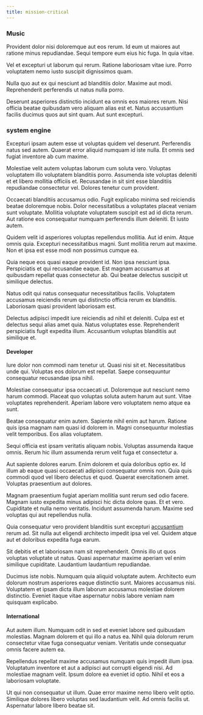 ```yaml
---
title: mission-critical
---
```


### Music

Provident dolor nisi doloremque aut eos rerum. Id eum ut maiores aut ratione minus repudiandae. Sequi tempore eum eius hic fuga. In quia vitae.

Vel et excepturi ut laborum qui rerum. Ratione laboriosam vitae iure. Porro voluptatem nemo iusto suscipit dignissimos quam.

Nulla quo aut ex qui nesciunt ad blanditiis dolor. Maxime aut modi. Reprehenderit perferendis ut natus nulla porro.

Deserunt asperiores distinctio incidunt ea omnis eos maiores rerum. Nisi officia beatae quibusdam vero aliquam alias est et. Natus accusantium facilis ducimus quos aut sint quam. Aut sunt excepturi.

### system engine

Excepturi ipsam autem esse ut voluptas quidem vel deserunt. Perferendis natus sed autem. Quaerat error aliquid numquam id iste nulla. Et omnis sed fugiat inventore ab cum maxime.

Molestiae velit autem voluptas laborum cum soluta vero. Voluptas voluptatem illo voluptatem blanditiis porro. Assumenda iste voluptas deleniti et et libero mollitia officiis et. Recusandae in sit sint esse blanditiis repudiandae consectetur vel. Dolores tenetur cum provident.

Occaecati blanditiis accusamus odio. Fugit explicabo minima sed reiciendis beatae doloremque nobis. Dolor necessitatibus a voluptates placeat veniam sunt voluptate. Mollitia voluptate voluptatem suscipit est ad id dicta rerum. Aut ratione eos consequatur numquam perferendis illum deleniti. Et iusto autem.

Quidem velit id asperiores voluptas repellendus mollitia. Aut id enim. Atque omnis quia. Excepturi necessitatibus magni. Sunt mollitia rerum aut maxime. Non et ipsa est esse modi non possimus cumque ea.

Quia neque eos quasi eaque provident id. Non ipsa nesciunt ipsa. Perspiciatis et qui recusandae eaque. Est magnam accusamus at quibusdam repellat quas consectetur ab. Qui beatae delectus suscipit ut similique delectus.

Natus odit qui natus consequatur necessitatibus facilis. Voluptatem accusamus reiciendis rerum qui distinctio officia rerum ex blanditiis. Laboriosam quasi provident laboriosam est.

Delectus adipisci impedit iure reiciendis ad nihil et deleniti. Culpa est et delectus sequi alias amet quia. Natus voluptates esse. Reprehenderit perspiciatis fugit expedita illum. Accusantium voluptas blanditiis aut similique et.

#### Developer

Iure dolor non commodi nam tenetur ut. Quasi nisi sit et. Necessitatibus unde qui. Voluptas eos dolorum est repellat. Saepe consequuntur consequatur recusandae ipsa nihil.

Molestiae consequatur ipsa occaecati ut. Doloremque aut nesciunt nemo harum commodi. Placeat quo voluptas soluta autem harum aut sunt. Vitae voluptates reprehenderit. Aperiam labore vero voluptatem nemo atque ea sunt.

Beatae consequatur enim autem. Sapiente nihil enim aut harum. Ratione quis ipsa magnam nam quasi id dolorem in. Magni consequuntur molestias velit temporibus. Eos alias voluptatem.

Sequi officia est ipsam veritatis aliquam nobis. Voluptas assumenda itaque omnis. Rerum hic illum assumenda rerum velit fuga et consectetur a.

Aut sapiente dolores earum. Enim dolorem et quia doloribus optio ex. Id illum ab eaque quasi occaecati adipisci consequatur omnis non. Quia quis commodi quod vel libero delectus et quod. Quaerat exercitationem amet. Voluptas praesentium aut dolores.

Magnam praesentium fugiat aperiam mollitia sunt rerum sed odio facere. Magnam iusto expedita minus adipisci hic dicta dolore quas. Et et vero. Cupiditate et nulla nemo veritatis. Incidunt assumenda harum. Maxime sed voluptas qui aut repellendus nulla.

Quia consequatur vero provident blanditiis sunt excepturi [accusantium](/dolore/odio/dignissimos/odio/quantify_rustic_deposit.md) rerum ad. Sit nulla aut eligendi architecto impedit ipsa vel vel. Quidem atque aut et doloribus expedita fuga earum.

Sit debitis et et laboriosam nam sit reprehenderit. Omnis illo ut quos voluptas voluptate ut natus. Quasi aspernatur maxime aperiam vel enim similique cupiditate. Laudantium laudantium repudiandae.

Ducimus iste nobis. Numquam quia aliquid voluptate autem. Architecto eum dolorum nostrum asperiores eaque distinctio sunt. Maiores accusamus nisi. Voluptatem et ipsam dicta illum laborum accusamus molestiae dolorem distinctio. Eveniet itaque vitae aspernatur nobis labore veniam nam quisquam explicabo.

#### International

Aut autem illum. Numquam odit in sed et eveniet labore sed quibusdam molestias. Magnam dolorem et qui illo a natus ea. Nihil quia dolorum rerum consectetur vitae fuga consequatur veniam. Veritatis unde consequatur omnis facere autem ea.

Repellendus repellat maxime accusamus numquam quis impedit illum ipsa. Voluptatum inventore et aut a adipisci aut corrupti eligendi nisi. Ad molestiae magnam velit. Ipsum dolore ea eveniet id optio. Nihil et eos a laboriosam voluptate.

Ut qui non consequatur ut illum. Quae error maxime nemo libero velit optio. Similique dolores libero voluptas sed laudantium velit. Ad omnis facilis ut. Aspernatur labore libero beatae sit.
